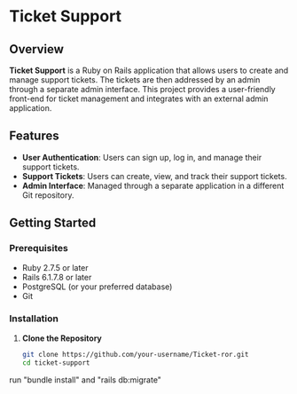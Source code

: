 # Ticket Support

## Overview

**Ticket Support** is a Ruby on Rails application that allows users to create and manage support tickets. The tickets are then addressed by an admin through a separate admin interface. This project provides a user-friendly front-end for ticket management and integrates with an external admin application.

## Features

- **User Authentication**: Users can sign up, log in, and manage their support tickets.
- **Support Tickets**: Users can create, view, and track their support tickets.
- **Admin Interface**: Managed through a separate application in a different Git repository.

## Getting Started

### Prerequisites

- Ruby 2.7.5 or later
- Rails 6.1.7.8 or later
- PostgreSQL (or your preferred database)
- Git

### Installation

1. **Clone the Repository**

   ```bash
   git clone https://github.com/your-username/Ticket-ror.git
   cd ticket-support

run "bundle install" and "rails db:migrate"
